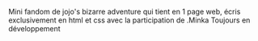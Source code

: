 Mini fandom de jojo's bizarre adventure qui tient en 1 page web, écris exclusivement en html et css avec la participation de .Minka
Toujours en développement

